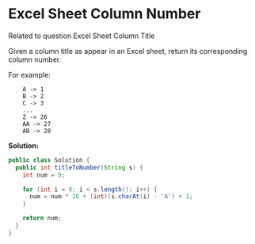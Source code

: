 # Excel Sheet Column Number

Related to question Excel Sheet Column Title

Given a column title as appear in an Excel sheet, return its corresponding column number.

For example:

```
    A -> 1
    B -> 2
    C -> 3
    ...
    Z -> 26
    AA -> 27
    AB -> 28 
```

**Solution:**
```java
public class Solution {
  public int titleToNumber(String s) {
    int num = 0;

    for (int i = 0; i < s.length(); i++) {
      num = num * 26 + (int)(s.charAt(i) - 'A') + 1;
    }

    return num;
  }
}
```